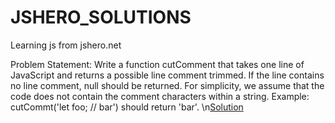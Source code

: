 # JSHERO_SOLUTIONS
Learning js from jshero.net

Problem Statement:
Write a function cutComment that takes one line of JavaScript and returns a possible line comment trimmed. If the line contains no line comment, 
null should be returned. For simplicity, we assume that the code does not contain the comment characters within a string.
Example: cutCommt('let foo; // bar') should return 'bar'.
\n[Solution](https://github.com/roshan-pnq/JSHERO_SOLUTIONS/blob/master/cutComments.js)
